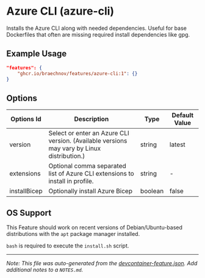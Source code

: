 
# Azure CLI (azure-cli)

Installs the Azure CLI along with needed dependencies. Useful for base Dockerfiles that often are missing required install dependencies like gpg.

## Example Usage

```json
"features": {
    "ghcr.io/braechnov/features/azure-cli:1": {}
}
```

## Options

| Options Id | Description | Type | Default Value |
|-----|-----|-----|-----|
| version | Select or enter an Azure CLI version. (Available versions may vary by Linux distribution.) | string | latest |
| extensions | Optional comma separated list of Azure CLI extensions to install in profile. | string | - |
| installBicep | Optionally install Azure Bicep | boolean | false |



## OS Support

This Feature should work on recent versions of Debian/Ubuntu-based distributions with the `apt` package manager installed.

`bash` is required to execute the `install.sh` script.


---

_Note: This file was auto-generated from the [devcontainer-feature.json](https://github.com/braechnov/features/blob/main/src/azure-cli/devcontainer-feature.json).  Add additional notes to a `NOTES.md`._
